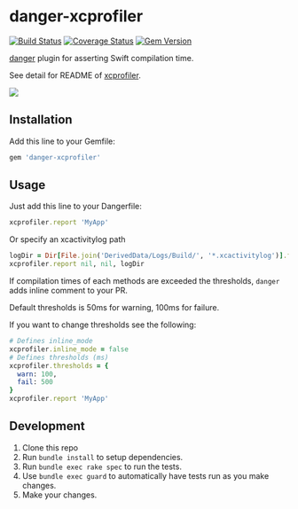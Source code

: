 # danger-xcprofiler
[![Build Status](https://travis-ci.org/giginet/danger-xcprofiler.svg?branch=master)](https://travis-ci.org/giginet/danger-xcprofiler)
[![Coverage Status](https://coveralls.io/repos/github/giginet/danger-xcprofiler/badge.svg?branch=master)](https://coveralls.io/github/giginet/danger-xcprofiler?branch=master)
[![Gem Version](https://badge.fury.io/rb/danger-xcprofiler.svg)](https://badge.fury.io/rb/danger-xcprofiler)

[danger](https://github.com/danger/danger) plugin for asserting Swift compilation time.

See detail for README of [xcprofiler](https://github.com/giginet/xcprofiler).

![](assets/warning.png)

## Installation

Add this line to your Gemfile:

```sh
gem 'danger-xcprofiler'
```

## Usage

Just add this line to your Dangerfile:

```ruby
xcprofiler.report 'MyApp'
```

Or specify an xcactivitylog path
```ruby
logDir = Dir[File.join('DerivedData/Logs/Build/', '*.xcactivitylog')].first
xcprofiler.report nil, nil, logDir
```

If compilation times of each methods are exceeded the thresholds, `danger` adds inline comment to your PR.

Default thresholds is 50ms for warning, 100ms for failure. 

If you want to change thresholds see the following:

```ruby
# Defines inline_mode
xcprofiler.inline_mode = false
# Defines thresholds (ms)
xcprofiler.thresholds = {
  warn: 100,
  fail: 500
}
xcprofiler.report 'MyApp'
```

## Development

1. Clone this repo
2. Run `bundle install` to setup dependencies.
3. Run `bundle exec rake spec` to run the tests.
4. Use `bundle exec guard` to automatically have tests run as you make changes.
5. Make your changes.
